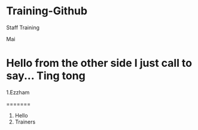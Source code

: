 # Training-Github
Staff Training

Mai

Hello from the other side
I just call to say...
Ting tong
=======


1.Ezzham

=======
1. Hello
2. Trainers

